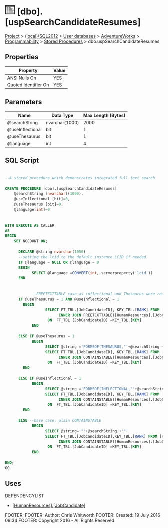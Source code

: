 
# ![Stored Procedures](../../../../../Images/StoredProcedure32.png) [dbo].[uspSearchCandidateResumes]

[Project](../../../../../index.md) > [(local)\\SQL2012](../../../../index.md) > [User databases](../../../index.md) > [AdventureWorks](../../index.md) > [Programmability](../index.md) > [Stored Procedures](Stored_Procedures_.md) > dbo.uspSearchCandidateResumes

## <a name="#properties"></a>Properties

| Property | Value |
|---|---|
| ANSI Nulls On | YES |
| Quoted Identifier On | YES |


## <a name="#parameters"></a>Parameters

| Name | Data Type | Max Length (Bytes) |
|---|---|---|
| @searchString | nvarchar(1000) | 2000 |
| @useInflectional | bit | 1 |
| @useThesaurus | bit | 1 |
| @language | int | 4 |


## <a name="#sqlscript"></a>SQL Script
```sql

--A stored procedure which demonstrates integrated full text search

CREATE PROCEDURE [dbo].[uspSearchCandidateResumes]
    @searchString [nvarchar](1000),   
    @useInflectional [bit]=0,
    @useThesaurus [bit]=0,
    @language[int]=0


WITH EXECUTE AS CALLER
AS
BEGIN
    SET NOCOUNT ON;

      DECLARE @string nvarchar(1050)
      --setting the lcid to the default instance LCID if needed
      IF @language = NULL OR @language = 0 
      BEGIN 
            SELECT @language =CONVERT(int, serverproperty('lcid'))  
      END
      

            --FREETEXTTABLE case as inflectional and Thesaurus were required
      IF @useThesaurus = 1 AND @useInflectional = 1  
        BEGIN
                  SELECT FT_TBL.[JobCandidateID], KEY_TBL.[RANK] FROM [HumanResources].[JobCandidate] AS FT_TBL 
                        INNER JOIN FREETEXTTABLE([HumanResources].[JobCandidate],*, @searchString,LANGUAGE @language) AS KEY_TBL
                   ON  FT_TBL.[JobCandidateID] =KEY_TBL.[KEY]
            END

      ELSE IF @useThesaurus = 1
            BEGIN
                  SELECT @string ='FORMSOF(THESAURUS,"'+@searchString +'"'+')'      
                  SELECT FT_TBL.[JobCandidateID], KEY_TBL.[RANK] FROM [HumanResources].[JobCandidate] AS FT_TBL 
                        INNER JOIN CONTAINSTABLE([HumanResources].[JobCandidate],*, @string,LANGUAGE @language) AS KEY_TBL
                   ON  FT_TBL.[JobCandidateID] =KEY_TBL.[KEY]
        END

      ELSE IF @useInflectional = 1
            BEGIN
                  SELECT @string ='FORMSOF(INFLECTIONAL,"'+@searchString +'"'+')'
                  SELECT FT_TBL.[JobCandidateID], KEY_TBL.[RANK] FROM [HumanResources].[JobCandidate] AS FT_TBL 
                        INNER JOIN CONTAINSTABLE([HumanResources].[JobCandidate],*, @string,LANGUAGE @language) AS KEY_TBL
                   ON  FT_TBL.[JobCandidateID] =KEY_TBL.[KEY]
        END
  
      ELSE --base case, plain CONTAINSTABLE
            BEGIN
                  SELECT @string='"'+@searchString +'"'
                  SELECT FT_TBL.[JobCandidateID],KEY_TBL.[RANK] FROM [HumanResources].[JobCandidate] AS FT_TBL 
                        INNER JOIN CONTAINSTABLE([HumanResources].[JobCandidate],*,@string,LANGUAGE @language) AS KEY_TBL
                   ON  FT_TBL.[JobCandidateID] =KEY_TBL.[KEY]
            END

END;
GO

```

## <a name="#uses"></a>Uses
DEPENDENCYLIST
* [[HumanResources].[JobCandidate]](../../Tables/JobCandidate.md)

FOOTER: FOOTER: Author:  Chris Whitworth
FOOTER: Created: 19 July 2016 09:34
FOOTER: Copyright 2016 - All Rights Reserved

